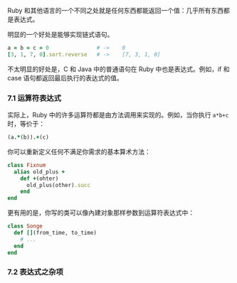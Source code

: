 Ruby 和其他语言的一个不同之处就是任何东西都能返回一个值：几乎所有东西都是表达式。

明显的一个好处是能够实现链式语句。

```ruby
a = b = c = 0				# ->	0
[3, 1, 7, 0].sort.reverse	# ->	[7, 3, 1, 0]
```

不太明显的好处是，C 和 Java 中的普通语句在 Ruby 中也是表达式。例如，if 和 case 语句都返回最后执行的表达式的值。

### 7.1 运算符表达式

实际上，Ruby 中的许多运算符都是由方法调用来实现的。例如，当你执行 `a*b+c` 时，等价于：

```ruby
(a.*(b)).+(c)
```

你可以重新定义任何不满足你需求的基本算术方法：

```ruby
class Fixnum
  alias old_plus +
    def +(ohter)
      old_plus(other).succ
    end
end
```

更有用的是，你写的类可以像內建对象那样参数到运算符表达式中：

```ruby
class Songe
  def [](from_time, to_time)
    # ...
  end
end
```

### 7.2 表达式之杂项


